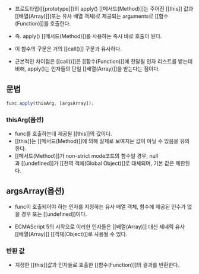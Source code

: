 - 프로토타입([[prototype]])의 apply() [[메서드(Method)]]는 주어진 [[this]] 값과 [[배열(Array)]](또는 유사 배열 객체)로 제공되는 arguments로 [[함수(Function)]]를 호출한다.
- 즉. apply() [[메서드(Method)]]를 사용하는 즉시 바로 호출이 된다.

- 이 함수의 구문은 거의 [[call()]] 구문과 유사하다.

- 근본적인 차이점은 [[call()]]은 [[함수(Function)]]에 전달될 인자 리스트를 받는데 비해, apply()는 인자들의 단일 [[배열(Array)]]을 받는다는 점이다.


## 문법

```js
func.apply(thisArg, [argsArray]);
```

### thisArg(옵션)

- func를 호출하는데 제공될 [[this]]의 값이다.
- [[this]]는 [[메서드(Method)]]에 의해 실제로 보여지는 값이 아닐 수 있음을 유의한다.
- [[메서드(Method)]]가 non-strict mode코드의 함수일 경우, null과 [[undefined]]가 [[전역 객체(Global Object)]]로 대체되며, 기본 값은 제한된다.

## argsArray(옵션)

- func이 호출되어야 하는 인자를 지정하는 유사 배열 객체, 함수에 제공된 인수가 없을 경우 또는 [[undefined]]이다.

- ECMAScript 5의 시작으로 이러한 인자들은 [[배열(Array)]] 대신 제네릭 유사 [[배열(Array)]] [[객체(Object)]]로 사용될 수 있다.

### 반환 값

- 지정한 [[this]]값과 인자들로 호출한 [[함수(Function)]]의 결과를 반환한다.